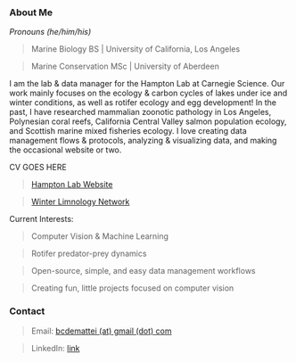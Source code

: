 ### About Me

_Pronouns (he/him/his)_

> Marine Biology BS | University of California, Los Angeles

> Marine Conservation MSc | University of Aberdeen

I am the lab & data manager for the Hampton Lab at Carnegie Science. Our work mainly focuses on the ecology & carbon cycles of lakes under ice and winter conditions, as well as rotifer ecology and egg development! In the past, I have researched mammalian zoonotic pathology in Los Angeles, Polynesian coral reefs, California Central Valley salmon population ecology, and Scottish marine mixed fisheries ecology. I love creating data management flows & protocols, analyzing & visualizing data, and making the occasional website or two.

CV GOES HERE

> [Hampton Lab Website](https://hampton-lab.github.io/Hampton-Lab/)

> [Winter Limnology Network](https://winter-ice.github.io/winter-ice/)

Current Interests:
> Computer Vision & Machine Learning

> Rotifer predator-prey dynamics

> Open-source, simple, and easy data management workflows

> Creating fun, little projects focused on computer vision


### Contact
> Email: [bcdemattei (at) gmail (dot) com](mailto:bcdemattei@gmail.com)

> LinkedIn: [link](https://www.linkedin.com/in/bcdemattei/)


